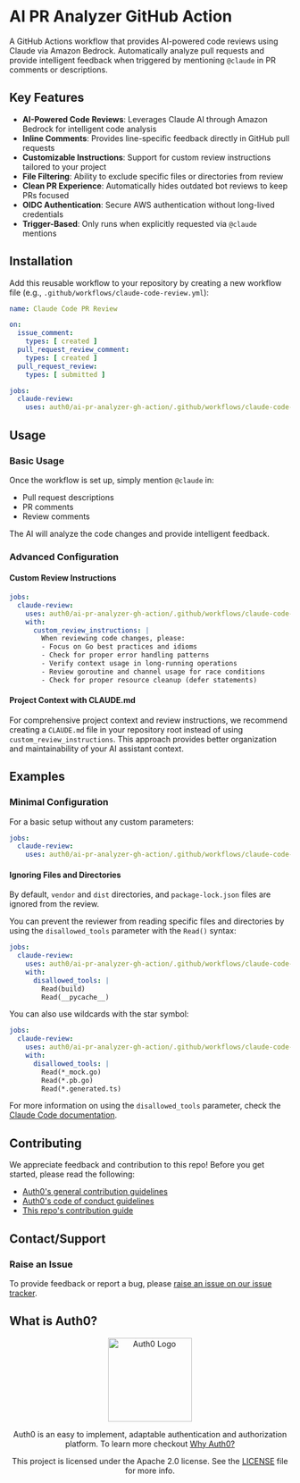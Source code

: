 # AI PR Analyzer GitHub Action

A GitHub Actions workflow that provides AI-powered code reviews using Claude via Amazon Bedrock. Automatically analyze pull requests and provide intelligent feedback when triggered by mentioning `@claude` in PR comments or descriptions.

## Key Features

- **AI-Powered Code Reviews**: Leverages Claude AI through Amazon Bedrock for intelligent code analysis
- **Inline Comments**: Provides line-specific feedback directly in GitHub pull requests
- **Customizable Instructions**: Support for custom review instructions tailored to your project
- **File Filtering**: Ability to exclude specific files or directories from review
- **Clean PR Experience**: Automatically hides outdated bot reviews to keep PRs focused
- **OIDC Authentication**: Secure AWS authentication without long-lived credentials
- **Trigger-Based**: Only runs when explicitly requested via `@claude` mentions

## Installation

Add this reusable workflow to your repository by creating a new workflow file (e.g., `.github/workflows/claude-code-review.yml`):

```yaml
name: Claude Code PR Review

on:
  issue_comment:
    types: [ created ]
  pull_request_review_comment:
    types: [ created ]
  pull_request_review:
    types: [ submitted ]

jobs:
  claude-review:
    uses: auth0/ai-pr-analyzer-gh-action/.github/workflows/claude-code-review.yml@main
```

## Usage

### Basic Usage

Once the workflow is set up, simply mention `@claude` in:
- Pull request descriptions
- PR comments
- Review comments

The AI will analyze the code changes and provide intelligent feedback.

### Advanced Configuration

#### Custom Review Instructions

```yaml
jobs:
  claude-review:
    uses: auth0/ai-pr-analyzer-gh-action/.github/workflows/claude-code-review.yml@main
    with:
      custom_review_instructions: |
        When reviewing code changes, please:
        - Focus on Go best practices and idioms
        - Check for proper error handling patterns
        - Verify context usage in long-running operations
        - Review goroutine and channel usage for race conditions
        - Check for proper resource cleanup (defer statements)
```

#### Project Context with CLAUDE.md

For comprehensive project context and review instructions, we recommend creating a `CLAUDE.md` file in your repository root instead of using `custom_review_instructions`. This approach provides better organization and maintainability of your AI assistant context.

## Examples

### Minimal Configuration

For a basic setup without any custom parameters:

```yaml
jobs:
  claude-review:
    uses: auth0/ai-pr-analyzer-gh-action/.github/workflows/claude-code-review.yml@main
```

#### Ignoring Files and Directories

By default, `vendor` and `dist` directories, and `package-lock.json` files are ignored from the review.

You can prevent the reviewer from reading specific files and directories by using the `disallowed_tools` parameter with the `Read()` syntax:

```yaml
jobs:
  claude-review:
    uses: auth0/ai-pr-analyzer-gh-action/.github/workflows/claude-code-review.yml@main
    with:
      disallowed_tools: |
        Read(build)
        Read(__pycache__)
```

You can also use wildcards with the star symbol:

```yaml
jobs:
  claude-review:
    uses: auth0/ai-pr-analyzer-gh-action/.github/workflows/claude-code-review.yml@main
    with:
      disallowed_tools: |
        Read(*_mock.go)
        Read(*.pb.go)
        Read(*.generated.ts)
```

For more information on using the `disallowed_tools` parameter, check the [Claude Code documentation](https://github.com/anthropics/claude-code-action/blob/main/docs/configuration.md#custom-tools).

## Contributing

We appreciate feedback and contribution to this repo! Before you get started, please read the following:

- [Auth0's general contribution guidelines](https://github.com/auth0/open-source-template/blob/master/GENERAL-CONTRIBUTING.md)
- [Auth0's code of conduct guidelines](https://github.com/auth0/nextjs-auth0/blob/main/CODE-OF-CONDUCT.md)
- [This repo's contribution guide](./CONTRIBUTING.md)

## Contact/Support

### Raise an Issue

To provide feedback or report a bug, please [raise an issue on our issue tracker](https://github.com/auth0/ai-pr-analyzer-github-action/issues).

## What is Auth0?

<p align="center">
  <picture>
    <source media="(prefers-color-scheme: dark)" srcset="https://cdn.auth0.com/website/sdks/logos/auth0_dark_mode.png" width="150">
    <source media="(prefers-color-scheme: light)" srcset="https://cdn.auth0.com/website/sdks/logos/auth0_light_mode.png" width="150">
    <img alt="Auth0 Logo" src="https://cdn.auth0.com/website/sdks/logos/auth0_light_mode.png" width="150">
  </picture>
</p>
<p align="center">
  Auth0 is an easy to implement, adaptable authentication and authorization platform. To learn more checkout <a href="https://auth0.com/why-auth0">Why Auth0?</a>
</p>
<p align="center">
  This project is licensed under the Apache 2.0 license. See the <a href="./LICENSE"> LICENSE</a> file for more info.
</p>